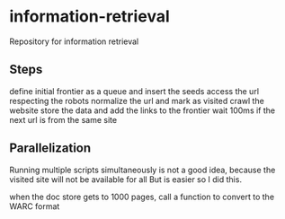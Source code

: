 # information-retrieval
Repository for information retrieval

## Steps

define initial frontier as a queue and insert the seeds
access the url respecting the robots
normalize the url and mark as visited
crawl the website
store the data and add the links to the frontier
wait 100ms if the next url is from the same site

## Parallelization

Running multiple scripts simultaneously is not a good idea, because the visited site will not be available for all
But is easier so I did this.

when the doc store gets to 1000 pages, call a function to convert to the WARC format
